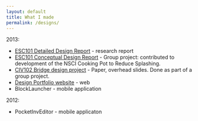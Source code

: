 ```yaml
---
layout: default
title: What I made
permalink: /designs/
---
```


2013:

 - [ESC101 Detailed Design Report](esc101/ddr.html) - research report
 - [ESC101 Conceptual Design Report](esc101/cdr.html) - Group project: contributed to development of the NSCI Cooking Pot to Reduce Splashing.
 - [CIV102 Bridge design project](bridge.html) - Paper, overhead slides. Done as part of a group project.
 - [Design Portfolio website](portfolio.html) - web
 - BlockLauncher - mobile application

2012:

 - PocketInvEditor - mobile applicaton
